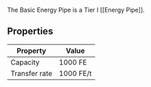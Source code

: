 The Basic Energy Pipe is a Tier I [[Energy Pipe]].

## Properties
|Property|Value|
|--------|-----|
|Capacity|1000 FE|
|Transfer rate|1000 FE/t|